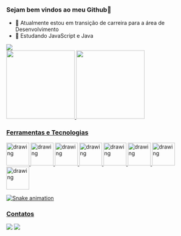### Sejam bem vindos ao meu Github👋

- 🔭 Atualmente estou em transição de carreira para a área de Desenvolvimento
- 🌱 Estudando JavaScript e Java


<img src=https://github.com/Guilhermepizi/Guilhermepizi/blob/main/GodOfWar.gif>
<div>
<a href="https://github.com/Guilhermepizi">
<img height="180em" src="https://github-readme-stats.vercel.app/api/top-langs/?username=Guilhermepizi&layout=compact&langs_count=7&theme=dracula"/>
<img height="180em" src="https://github-readme-stats.vercel.app/api?username=Guilhermepizi&show_icons=true&theme=dracula&include_all_commits=true&count_private=true"/>
</div>

### Ferramentas e Tecnologias
<img src=https://cdn.jsdelivr.net/gh/devicons/devicon/icons/css3/css3-plain-wordmark.svg alt="drawing" width="60"/> <img src="https://cdn.jsdelivr.net/gh/devicons/devicon/icons/html5/html5-plain-wordmark.svg" alt="drawing" width="60"/> <img src="https://cdn.jsdelivr.net/gh/devicons/devicon/icons/javascript/javascript-plain.svg" alt="drawing" width="60"/> <img src="https://cdn.jsdelivr.net/gh/devicons/devicon/icons/java/java-plain.svg" alt="drawing" width="60"/> <img src="https://cdn.jsdelivr.net/gh/devicons/devicon/icons/markdown/markdown-original.svg" alt="drawing" width="60"/> <img src="https://cdn.jsdelivr.net/gh/devicons/devicon/icons/spring/spring-original.svg" alt="drawing" width="60"/> <img src="https://cdn.jsdelivr.net/gh/devicons/devicon/icons/nodejs/nodejs-original.svg" alt="drawing" width="60"/> <img src="https://cdn.jsdelivr.net/gh/devicons/devicon/icons/oracle/oracle-original.svg" alt="drawing" width="60"/>


![Snake animation](https://github.com/Guilhermepizi/Guilhermepizi/blob/output/github-contribution-grid-snake.svg)

### Contatos
<div>
<a href = "mailto:guilherme.pizi@gmail.com"><img src="https://img.shields.io/badge/Gmail-D14836?style=for-the-badge&logo=gmail&logoColor=white" target="_blank"></a>
<a href="https://www.linkedin.com/in/guilherme-faria-pizi/" target="_blank"><img src="https://img.shields.io/badge/-LinkedIn-%230077B5?style=for-the-badge&logo=linkedin&logoColor=white" target="_blank"></a>
</div>
